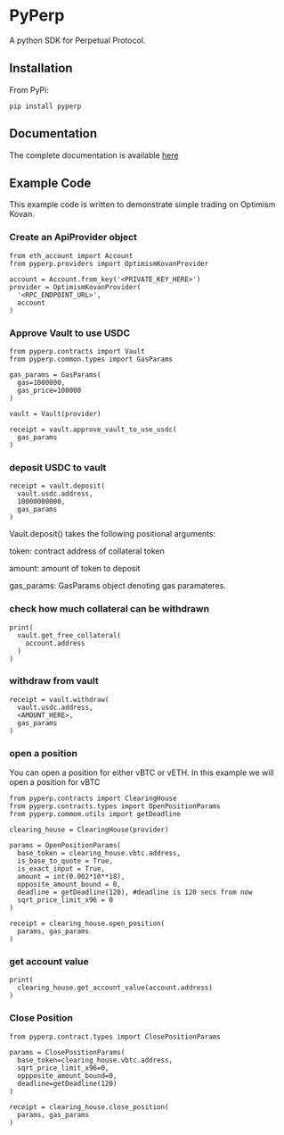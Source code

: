 # PyPerp

A python SDK for Perpetual Protocol. 

## Installation

From PyPi: 

`pip install pyperp`

## Documentation

The complete documentation is available [here](https://readthedocs.org/projects/pyperp/builds/15687996/)

## Example Code

This example code is written to demonstrate simple trading on Optimism Kovan.

### Create an ApiProvider object

```
from eth_account import Account
from pyperp.providers import OptimismKovanProvider

account = Account.from_key('<PRIVATE_KEY_HERE>')
provider = OptimismKovanProvider(
  '<RPC_ENDPOINT_URL>',
  account
)
```

### Approve Vault to use USDC

```
from pyperp.contracts import Vault
from pyperp.common.types import GasParams

gas_params = GasParams(
  gas=1000000,
  gas_price=100000
)

vault = Vault(provider)

receipt = vault.approve_vault_to_use_usdc(
  gas_params
)
```

### deposit USDC to vault


```
receipt = vault.deposit(
  vault.usdc.address,
  10000000000,
  gas_params
)
```

Vault.deposit() takes the following positional arguments:

token: contract address of collateral token

amount: amount of token to deposit

gas_params: GasParams object denoting gas paramateres.

### check how much collateral can be withdrawn

```
print(
  vault.get_free_collateral(
    account.address
  )
)
```

### withdraw from vault

```
receipt = vault.withdraw(
  vault.usdc.address,
  <AMOUNT_HERE>,
  gas_params
)
```

### open a position 


You can open a position for either vBTC or vETH. In this example we will open a position for vBTC

```
from pyperp.contracts import ClearingHouse
from pyperp.contracts.types import OpenPositionParams
from pyperp.commom.utils import getDeadline

clearing_house = ClearingHouse(provider)

params = OpenPositionParams(
  base_token = clearing_house.vbtc.address,
  is_base_to_quote = True,
  is_exact_input = True,
  amount = int(0.002*10**18),
  opposite_amount_bound = 0,
  deadline = getDeadline(120), #deadline is 120 secs from now
  sqrt_price_limit_x96 = 0
)

receipt = clearing_house.open_position(
  params, gas_params
)
```

### get account value 

```
print(
  clearing_house.get_account_value(account.address)
)
```

### Close Position 

```
from pyperp.contract.types import ClosePositionParams

params = ClosePositionParams(
  base_token=clearing_house.vbtc.address,
  sqrt_price_limit_x96=0,
  oppposite_amount_bound=0,
  deadline=getDeadline(120)
)

receipt = clearing_house.close_position(
  params, gas_params
)
```
